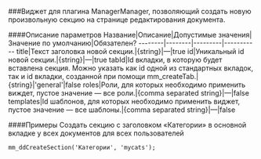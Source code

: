 ###Виджет для плагина ManagerManager, позволяющий создать новую произвольную секцию на странице редактирования документа.

####Описание параметров
Название|Описание|Допустимые значения|Значение по умолчанию|Обязателен?
--------|--------|---------|-----------
title|Текст заголовка новой секции.|{string}|—|true
id|Уникальный id новой секции.|{string}|—|true
tabId|Id вкладки, в которую будет вставлена секция. Можно указать как id одной из стандартных вкладок, так и id вкладки, созданной при помощи mm_createTab.|{string}|'general'|false
roles|Роли, для которых необходимо применить виждет, пустое значение — все роли.|{comma separated string}|—|false
templates|Id шаблонов, для которых необходимо применить виджет, пустое значение — все шаблоны.|{comma separated string}|—|false

####Примеры
Создать секцию с заголовком «Категории» в основной вкладке у всех документов для всех пользователей
	
	mm_ddCreateSection('Категории', 'mycats');